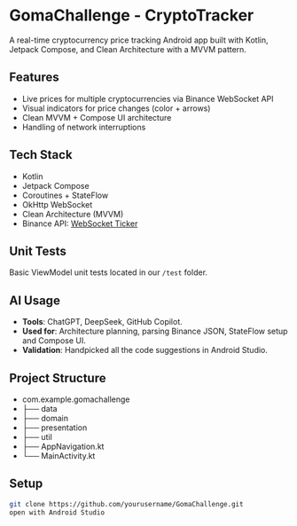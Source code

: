 # GomaChallenge - CryptoTracker

A real-time cryptocurrency price tracking Android app built with Kotlin, Jetpack Compose, and Clean Architecture with a MVVM pattern.

## Features

- Live prices for multiple cryptocurrencies via Binance WebSocket API
- Visual indicators for price changes (color + arrows)
- Clean MVVM + Compose UI architecture
- Handling of network interruptions

## Tech Stack

- Kotlin
- Jetpack Compose
- Coroutines + StateFlow
- OkHttp WebSocket
- Clean Architecture (MVVM)
- Binance API: [WebSocket Ticker](https://developers.binance.com/docs/binance-spot-api-docs/web-socket-streams)

## Unit Tests

Basic ViewModel unit tests located in our `/test` folder.

## AI Usage

- **Tools**: ChatGPT, DeepSeek, GitHub Copilot.
- **Used for**: Architecture planning, parsing Binance JSON, StateFlow setup and Compose UI.
- **Validation**: Handpicked all the code suggestions in Android Studio.

## Project Structure

- com.example.gomachallenge
- ├── data
- ├── domain
- ├── presentation
- ├── util
- ├── AppNavigation.kt
- └── MainActivity.kt

## Setup

```bash
git clone https://github.com/yourusername/GomaChallenge.git
open with Android Studio